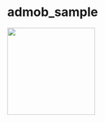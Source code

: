 # admob_sample

<img src="https://user-images.githubusercontent.com/1423942/54676988-51e06d80-4b45-11e9-95d7-6fbf7edc3a1e.png" width="200" />
